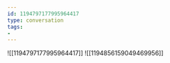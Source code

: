 ```yaml
---
id: 1194797177995964417
type: conversation
tags:
- 
---
```

![[1194797177995964417]]
![[1194856159049469956]]

